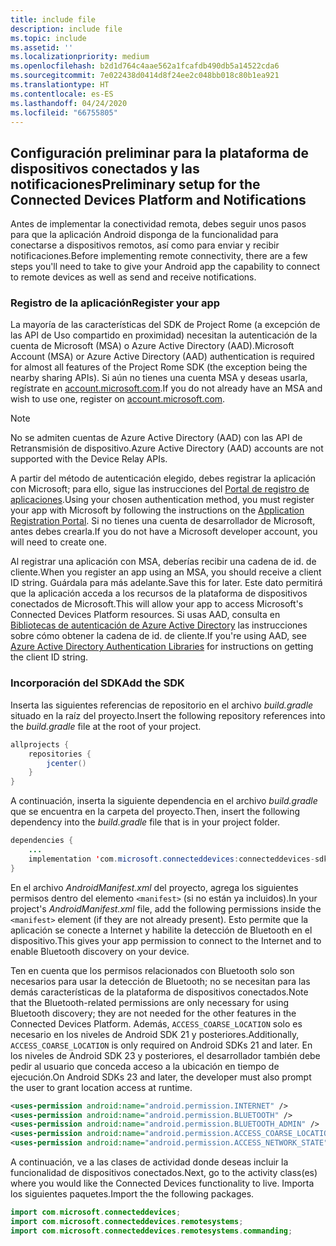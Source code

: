 ```yaml
---
title: include file
description: include file
ms.topic: include
ms.assetid: ''
ms.localizationpriority: medium
ms.openlocfilehash: b2d1d764c4aae562a1fcafdb490db5a14522cda6
ms.sourcegitcommit: 7e022438d0414d8f24ee2c048bb018c80b1ea921
ms.translationtype: HT
ms.contentlocale: es-ES
ms.lasthandoff: 04/24/2020
ms.locfileid: "66755805"
---
```

## <a name="preliminary-setup-for-the-connected-devices-platform-and-notifications"></a><span data-ttu-id="2e774-103">Configuración preliminar para la plataforma de dispositivos conectados y las notificaciones</span><span class="sxs-lookup"><span data-stu-id="2e774-103">Preliminary setup for the Connected Devices Platform and Notifications</span></span>

<span data-ttu-id="2e774-104">Antes de implementar la conectividad remota, debes seguir unos pasos para que la aplicación Android disponga de la funcionalidad para conectarse a dispositivos remotos, así como para enviar y recibir notificaciones.</span><span class="sxs-lookup"><span data-stu-id="2e774-104">Before implementing remote connectivity, there are a few steps you'll need to take to give your Android app the capability to connect to remote devices as well as send and receive notifications.</span></span>

### <a name="register-your-app"></a><span data-ttu-id="2e774-105">Registro de la aplicación</span><span class="sxs-lookup"><span data-stu-id="2e774-105">Register your app</span></span>

<span data-ttu-id="2e774-106">La mayoría de las características del SDK de Project Rome (a excepción de las API de Uso compartido en proximidad) necesitan la autenticación de la cuenta de Microsoft (MSA) o Azure Active Directory (AAD).</span><span class="sxs-lookup"><span data-stu-id="2e774-106">Microsoft Account (MSA) or Azure Active Directory (AAD) authentication is required for almost all features of the Project Rome SDK (the exception being the nearby sharing APIs).</span></span> <span data-ttu-id="2e774-107">Si aún no tienes una cuenta MSA y deseas usarla, regístrate en [account.microsoft.com](https://account.microsoft.com/account).</span><span class="sxs-lookup"><span data-stu-id="2e774-107">If you do not already have an MSA and wish to use one, register on [account.microsoft.com](https://account.microsoft.com/account).</span></span>

> [!NOTE]
> <span data-ttu-id="2e774-108">No se admiten cuentas de Azure Active Directory (AAD) con las API de Retransmisión de dispositivo.</span><span class="sxs-lookup"><span data-stu-id="2e774-108">Azure Active Directory (AAD) accounts are not supported with the Device Relay APIs.</span></span>

<span data-ttu-id="2e774-109">A partir del método de autenticación elegido, debes registrar la aplicación con Microsoft; para ello, sigue las instrucciones del [Portal de registro de aplicaciones](https://apps.dev.microsoft.com/).</span><span class="sxs-lookup"><span data-stu-id="2e774-109">Using your chosen authentication method, you must register your app with Microsoft by following the instructions on the [Application Registration Portal](https://apps.dev.microsoft.com/).</span></span> <span data-ttu-id="2e774-110">Si no tienes una cuenta de desarrollador de Microsoft, antes debes crearla.</span><span class="sxs-lookup"><span data-stu-id="2e774-110">If you do not have a Microsoft developer account, you will need to create one.</span></span>

<span data-ttu-id="2e774-111">Al registrar una aplicación con MSA, deberías recibir una cadena de id. de cliente.</span><span class="sxs-lookup"><span data-stu-id="2e774-111">When you register an app using an MSA, you should receive a client ID string.</span></span> <span data-ttu-id="2e774-112">Guárdala para más adelante.</span><span class="sxs-lookup"><span data-stu-id="2e774-112">Save this for later.</span></span> <span data-ttu-id="2e774-113">Este dato permitirá que la aplicación acceda a los recursos de la plataforma de dispositivos conectados de Microsoft.</span><span class="sxs-lookup"><span data-stu-id="2e774-113">This will allow your app to access Microsoft's Connected Devices Platform resources.</span></span> <span data-ttu-id="2e774-114">Si usas AAD, consulta en [Bibliotecas de autenticación de Azure Active Directory](https://docs.microsoft.com/azure/active-directory/develop/active-directory-authentication-libraries) las instrucciones sobre cómo obtener la cadena de id. de cliente.</span><span class="sxs-lookup"><span data-stu-id="2e774-114">If you're using AAD, see [Azure Active Directory Authentication Libraries](https://docs.microsoft.com/azure/active-directory/develop/active-directory-authentication-libraries) for instructions on getting the client ID string.</span></span>

### <a name="add-the-sdk"></a><span data-ttu-id="2e774-115">Incorporación del SDK</span><span class="sxs-lookup"><span data-stu-id="2e774-115">Add the SDK</span></span>

<span data-ttu-id="2e774-116">Inserta las siguientes referencias de repositorio en el archivo *build.gradle* situado en la raíz del proyecto.</span><span class="sxs-lookup"><span data-stu-id="2e774-116">Insert the following repository references into the *build.gradle* file at the root of your project.</span></span>

```Java
allprojects {
    repositories {
        jcenter()
    }
}
```
<span data-ttu-id="2e774-117">A continuación, inserta la siguiente dependencia en el archivo _build.gradle_ que se encuentra en la carpeta del proyecto.</span><span class="sxs-lookup"><span data-stu-id="2e774-117">Then, insert the following dependency into the _build.gradle_ file that is in your project folder.</span></span>

```Java
dependencies { 
    ...
    implementation 'com.microsoft.connecteddevices:connecteddevices-sdk:+'
}
```

<span data-ttu-id="2e774-118">En el archivo *AndroidManifest.xml* del proyecto, agrega los siguientes permisos dentro del elemento `<manifest>` (si no están ya incluidos).</span><span class="sxs-lookup"><span data-stu-id="2e774-118">In your project's *AndroidManifest.xml* file, add the following permissions inside the `<manifest>` element (if they are not already present).</span></span> <span data-ttu-id="2e774-119">Esto permite que la aplicación se conecte a Internet y habilite la detección de Bluetooth en el dispositivo.</span><span class="sxs-lookup"><span data-stu-id="2e774-119">This gives your app permission to connect to the Internet and to enable Bluetooth discovery on your device.</span></span>

<span data-ttu-id="2e774-120">Ten en cuenta que los permisos relacionados con Bluetooth solo son necesarios para usar la detección de Bluetooth; no se necesitan para las demás características de la plataforma de dispositivos conectados.</span><span class="sxs-lookup"><span data-stu-id="2e774-120">Note that the Bluetooth-related permissions are only necessary for using Bluetooth discovery; they are not needed for the other features in the Connected Devices Platform.</span></span> <span data-ttu-id="2e774-121">Además, `ACCESS_COARSE_LOCATION` solo es necesario en los niveles de Android SDK 21 y posteriores.</span><span class="sxs-lookup"><span data-stu-id="2e774-121">Additionally, `ACCESS_COARSE_LOCATION` is only required on Android SDKs 21 and later.</span></span> <span data-ttu-id="2e774-122">En los niveles de Android SDK 23 y posteriores, el desarrollador también debe pedir al usuario que conceda acceso a la ubicación en tiempo de ejecución.</span><span class="sxs-lookup"><span data-stu-id="2e774-122">On Android SDKs 23 and later, the developer must also prompt the user to grant location access at runtime.</span></span>


```xml
<uses-permission android:name="android.permission.INTERNET" />
<uses-permission android:name="android.permission.BLUETOOTH" />
<uses-permission android:name="android.permission.BLUETOOTH_ADMIN" />
<uses-permission android:name="android.permission.ACCESS_COARSE_LOCATION" />
<uses-permission android:name="android.permission.ACCESS_NETWORK_STATE" />
```

<span data-ttu-id="2e774-123">A continuación, ve a las clases de actividad donde deseas incluir la funcionalidad de dispositivos conectados.</span><span class="sxs-lookup"><span data-stu-id="2e774-123">Next, go to the activity class(es) where you would like the Connected Devices functionality to live.</span></span> <span data-ttu-id="2e774-124">Importa los siguientes paquetes.</span><span class="sxs-lookup"><span data-stu-id="2e774-124">Import the the following packages.</span></span>

```java
import com.microsoft.connecteddevices;
import com.microsoft.connecteddevices.remotesystems;
import com.microsoft.connecteddevices.remotesystems.commanding;
```
